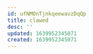 ```yaml
---
id: ufNMOnTjnkqeewavzDqQp
title: clawed
desc: ''
updated: 1639952345071
created: 1639952345071
---
```




